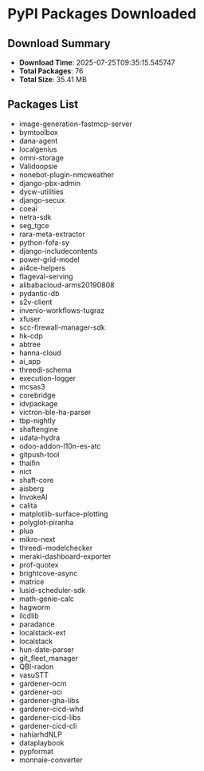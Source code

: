 # PyPI Packages Downloaded

## Download Summary
- **Download Time**: 2025-07-25T09:35:15.545747
- **Total Packages**: 76
- **Total Size**: 35.41 MB

## Packages List
- image-generation-fastmcp-server
- bymtoolbox
- dana-agent
- localgenius
- omni-storage
- Validoopsie
- nonebot-plugin-nmcweather
- django-pbx-admin
- dycw-utilities
- django-secux
- coeai
- netra-sdk
- seg_tgce
- rara-meta-extractor
- python-fofa-sy
- django-includecontents
- power-grid-model
- ai4ce-helpers
- flageval-serving
- alibabacloud-arms20190808
- pydantic-db
- s2v-client
- invenio-workflows-tugraz
- xfuser
- scc-firewall-manager-sdk
- hk-cdp
- abtree
- hanna-cloud
- ai_app
- threedi-schema
- execution-logger
- mcsas3
- corebridge
- idvpackage
- victron-ble-ha-parser
- tbp-nightly
- shaftengine
- udata-hydra
- odoo-addon-l10n-es-atc
- gitpush-tool
- thaifin
- nict
- shaft-core
- aisberg
- InvokeAI
- calita
- matplotlib-surface-plotting
- polyglot-piranha
- plua
- mikro-next
- threedi-modelchecker
- meraki-dashboard-exporter
- prof-quotex
- brightcove-async
- matrice
- lusid-scheduler-sdk
- math-genie-calc
- hagworm
- ilcdlib
- paradance
- localstack-ext
- localstack
- hun-date-parser
- git_fleet_manager
- QBI-radon
- vasuSTT
- gardener-ocm
- gardener-oci
- gardener-gha-libs
- gardener-cicd-whd
- gardener-cicd-libs
- gardener-cicd-cli
- nahiarhdNLP
- dataplaybook
- pypformat
- monnaie-converter
